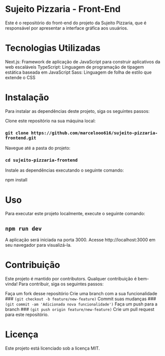 
# Sujeito Pizzaria - Front-End
Este é o repositório do front-end do projeto da Sujeito Pizzaria, que é responsável por apresentar a interface gráfica aos usuários.

# Tecnologias Utilizadas
Next.js: Framework de aplicação de JavaScript para construir aplicativos da web escaláveis
TypeScript: Linguagem de programação de tipagem estática baseada em JavaScript
Sass: Linguagem de folha de estilo que extende o CSS

# Instalação
Para instalar as dependências deste projeto, siga os seguintes passos:

Clone este repositório na sua máquina local:

### `git clone https://github.com/marcelooo616/sujeito-pizzaria-frontend.git`

Navegue até a pasta do projeto:

### `cd sujeito-pizzaria-frontend`

Instale as dependências executando o seguinte comando:

npm install

# Uso
Para executar este projeto localmente, execute o seguinte comando:

## `npm run dev`
A aplicação será iniciada na porta 3000. Acesse http://localhost:3000 em seu navegador para visualizá-la.

# Contribuição
Este projeto é mantido por contributors. Qualquer contribuição é bem-vinda! Para contribuir, siga os seguintes passos:

Faça um fork desse repositório
Crie uma branch com a sua funcionalidade ### `(git checkout -b feature/new-feature)`
Commit suas mudanças ### `(git commit -am 'Adicionada nova funcionalidade')`
Faça um push para a branch ### `(git push origin feature/new-feature)` 
Crie um pull request para este repositório.

# Licença
Este projeto está licenciado sob a licença MIT.
